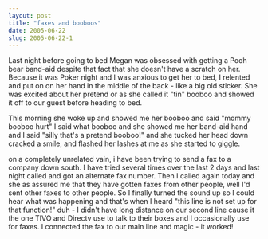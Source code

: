 ```yaml
---
layout: post
title: "faxes and booboos"
date: 2005-06-22
slug: 2005-06-22-1
---
```


Last night before going to bed Megan was obsessed with getting a Pooh bear band-aid despite that fact that she doesn&apos;t have a scratch on her.  Because it was Poker night and I was anxious to get her to bed, I relented and put on on her hand in the middle of the back - like a big old sticker.  She was excited about her pretend or as she called it  &quot;tin&quot; booboo and showed it off to our guest before heading to bed.  

This morning she woke up and showed me her booboo and said &quot;mommy booboo hurt&quot; I said what booboo and she showed me her band-aid hand and I said &quot;silly that&apos;s a pretend booboo!&quot; and she tucked her head down cracked a smile, and flashed her lashes at me as she started to giggle.

on a completely unrelated vain, i have been trying to send a fax to a company down south.  I have tried several times over the last 2 days and last night called and got an alternate fax number.  Then I called again today and she as  assured me that they have gotten faxes from other people, well I&apos;d sent other faxes to other people.  So I finally turned the sound up so I could hear what was happening and that&apos;s when I heard &quot;this line is not set up for that function!&quot;  duh - I didn&apos;t have long distance on our second line cause it the one TIVO and Directv use to talk to their boxes and I occasionally use for faxes.  I connected the fax to our main line and magic - it worked!

